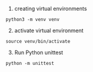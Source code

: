 1. creating virtual environments
```shell
python3 -m venv venv
```
2. activate virtual environment
```shell
source venv/bin/activate
```
3. Run Python unittest
```
python -m unittest
```
